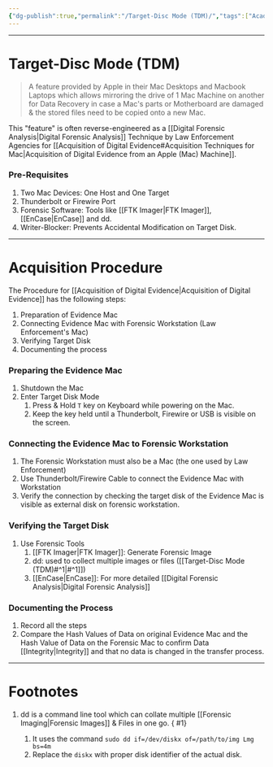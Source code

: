 ```yaml
---
{"dg-publish":true,"permalink":"/Target-Disc Mode (TDM)/","tags":["Academics","CyberSec"]}
---
```



---
# Target-Disc Mode (TDM)
> A feature provided by Apple in their Mac Desktops and Macbook Laptops which allows mirroring the drive of 1 Mac Machine on another for Data Recovery in case a Mac's parts or Motherboard are damaged & the stored files need to be copied onto a new Mac.

This "feature" is often reverse-engineered as a [[Digital Forensic Analysis\|Digital Forensic Analysis]] Technique  by Law Enforcement Agencies for [[Acquisition of Digital Evidence#Acquisition Techniques for Mac\|Acquisition of Digital Evidence from an Apple (Mac) Machine]].

### Pre-Requisites
1. Two Mac Devices: One Host and One Target
2. Thunderbolt or Firewire Port
3. Forensic Software: Tools like [[FTK Imager\|FTK Imager]], [[EnCase\|EnCase]] and dd.
4. Writer-Blocker: Prevents Accidental Modification on Target Disk.

---
# Acquisition Procedure
The Procedure for [[Acquisition of Digital Evidence\|Acquisition of Digital Evidence]] has the following steps:
1. Preparation of Evidence Mac
2. Connecting Evidence Mac with Forensic Workstation (Law Enforcement's Mac)
3. Verifying Target Disk
4. Documenting the process

### Preparing the Evidence Mac
1. Shutdown the Mac
2. Enter Target Disk Mode 
	1. Press & Hold `T` key on Keyboard while powering on the Mac.
	2. Keep the key held until a Thunderbolt, Firewire or USB is visible on the screen.

### Connecting the Evidence Mac to Forensic Workstation
1. The Forensic Workstation must also be a Mac (the one used by Law Enforcement)
2. Use Thunderbolt/Firewire Cable to connect the Evidence Mac with Workstation
3. Verify the connection by checking the target disk of the Evidence Mac is visible as external disk on forensic workstation.

### Verifying the Target Disk
1. Use Forensic Tools
	1. [[FTK Imager\|FTK Imager]]: Generate Forensic Image
	2. dd: used to collect multiple images or files ([[Target-Disc Mode (TDM)#^1\|#^1]])
	3. [[EnCase\|EnCase]]: For more detailed [[Digital Forensic Analysis\|Digital Forensic Analysis]]

### Documenting the Process
1. Record all the steps
2. Compare the Hash Values of Data on original Evidence Mac and the Hash Value of Data on the Forensic Mac to confirm Data [[Integrity\|Integrity]] and that no data is changed in the transfer process. 


---
# Footnotes
1. dd is a command line tool which can collate multiple [[Forensic Imaging\|Forensic Images]] & Files in one go.
{ #1}

	1. It uses the command `sudo dd if=/dev/diskx of=/path/to/img Lmg bs=4m`
	2. Replace the `diskx` with proper disk identifier of the actual disk.